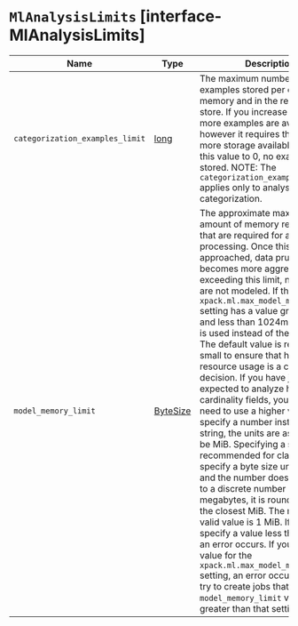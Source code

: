 # `MlAnalysisLimits` [interface-MlAnalysisLimits]

| Name | Type | Description |
| - | - | - |
| `categorization_examples_limit` | [long](./long.md) | The maximum number of examples stored per category in memory and in the results data store. If you increase this value, more examples are available, however it requires that you have more storage available. If you set this value to 0, no examples are stored. NOTE: The `categorization_examples_limit` applies only to analysis that uses categorization. |
| `model_memory_limit` | [ByteSize](./ByteSize.md) | The approximate maximum amount of memory resources that are required for analytical processing. Once this limit is approached, data pruning becomes more aggressive. Upon exceeding this limit, new entities are not modeled. If the `xpack.ml.max_model_memory_limit` setting has a value greater than 0 and less than 1024mb, that value is used instead of the default. The default value is relatively small to ensure that high resource usage is a conscious decision. If you have jobs that are expected to analyze high cardinality fields, you will likely need to use a higher value. If you specify a number instead of a string, the units are assumed to be MiB. Specifying a string is recommended for clarity. If you specify a byte size unit of `b` or `kb` and the number does not equate to a discrete number of megabytes, it is rounded down to the closest MiB. The minimum valid value is 1 MiB. If you specify a value less than 1 MiB, an error occurs. If you specify a value for the `xpack.ml.max_model_memory_limit` setting, an error occurs when you try to create jobs that have `model_memory_limit` values greater than that setting value. |
